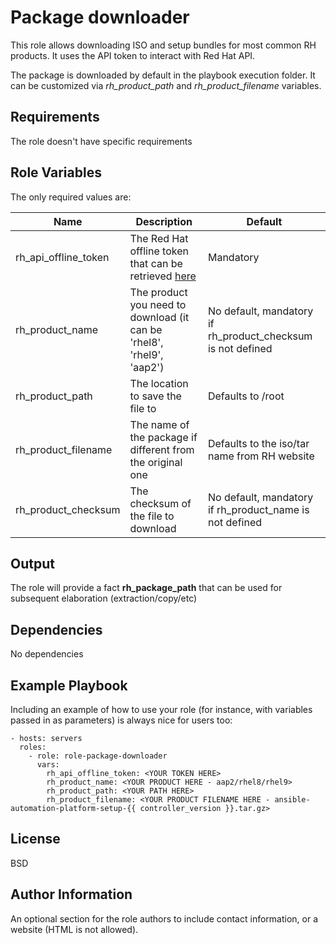 Package downloader
=========

This role allows downloading ISO and setup bundles for most common RH products. It uses the API token to interact with Red Hat API.

The package is downloaded by default in the playbook execution folder. It can be customized via *rh_product_path* and *rh_product_filename* variables.

Requirements
------------

The role doesn't have specific requirements

Role Variables
--------------

The only required values are:

| Name | Description | Default |
| ------------ | ------------ | ------------ |
| rh_api_offline_token | The Red Hat offline token that can be retrieved [here](https://access.redhat.com/management/api) | Mandatory |
| rh_product_name | The product you need to download (it can be 'rhel8', 'rhel9', 'aap2') | No default, mandatory if rh_product_checksum is not defined |
| rh_product_path | The location to save the file to | Defaults to /root |
| rh_product_filename | The name of the package if different from the original one | Defaults to the iso/tar name from RH website |
| rh_product_checksum | The checksum of the file to download | No default, mandatory if rh_product_name is not defined |

Output
------------

The role will provide a fact **rh_package_path** that can be used for subsequent elaboration (extraction/copy/etc)

Dependencies
------------

No dependencies

Example Playbook
----------------

Including an example of how to use your role (for instance, with variables passed in as parameters) is always nice for users too:

    - hosts: servers
      roles:
        - role: role-package-downloader
          vars:
            rh_api_offline_token: <YOUR TOKEN HERE>
            rh_product_name: <YOUR PRODUCT HERE - aap2/rhel8/rhel9>
            rh_product_path: <YOUR PATH HERE>
            rh_product_filename: <YOUR PRODUCT FILENAME HERE - ansible-automation-platform-setup-{{ controller_version }}.tar.gz>
License
-------

BSD

Author Information
------------------

An optional section for the role authors to include contact information, or a website (HTML is not allowed).
